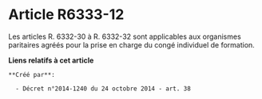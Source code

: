 # Article R6333-12

Les articles R. 6332-30 à R. 6332-32 sont applicables aux organismes paritaires agréés pour la prise en charge du congé
individuel de formation.

**Liens relatifs à cet article**

	**Créé par**:

	  - Décret n°2014-1240 du 24 octobre 2014 - art. 38
